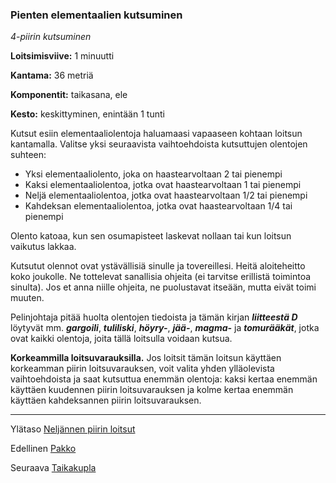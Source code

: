 ### Pienten elementaalien kutsuminen

*4-piirin kutsuminen*

**Loitsimisviive:** 1 minuutti

**Kantama:** 36 metriä

**Komponentit:** taikasana, ele

**Kesto:** keskittyminen, enintään 1 tunti

Kutsut esiin elementaaliolentoja haluamaasi vapaaseen kohtaan loitsun kantamalla. Valitse yksi seuraavista vaihtoehdoista kutsuttujen olentojen suhteen:

- Yksi elementaaliolento, joka on haastearvoltaan 2 tai pienempi
- Kaksi elementaaliolentoa, jotka ovat haastearvoltaan 1 tai pienempi
- Neljä elementaaliolentoa, jotka ovat haastearvoltaan 1/2 tai pienempi
- Kahdeksan elementaaliolentoa, jotka ovat haastearvoltaan 1/4 tai pienempi

Olento katoaa, kun sen osumapisteet laskevat nollaan tai kun loitsun vaikutus lakkaa.

Kutsutut olennot ovat ystävällisiä sinulle ja tovereillesi. Heitä aloiteheitto koko joukolle. Ne tottelevat sanallisia ohjeita (ei tarvitse erillistä toimintoa sinulta). Jos et anna niille ohjeita, ne puolustavat itseään, mutta eivät toimi muuten.

Pelinjohtaja pitää huolta olentojen tiedoista ja tämän kirjan ***liitteestä D*** löytyvät mm. ***gargoili***, ***tuliliski***, ***höyry-***, ***jää-***, ***magma-*** ja ***tomurääkät***, jotka ovat kaikki olentoja, joita tällä loitsulla voidaan kutsua.

**Korkeammilla loitsuvarauksilla.** Jos loitsit tämän loitsun käyttäen korkeamman piirin loitsuvarauksen, voit valita yhden ylläolevista vaihtoehdoista ja saat kutsuttua enemmän olentoja: kaksi kertaa enemmän käyttäen kuudennen piirin loitsuvarauksen ja kolme kertaa enemmän käyttäen kahdeksannen piirin loitsuvarauksen.

----

Ylätaso [Neljännen piirin loitsut](4_piirin_loitsut.md)

Edellinen [Pakko](Pakko.md)

Seuraava [Taikakupla](Taikakupla.md)
